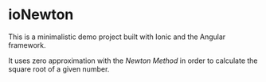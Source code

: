 # ioNewton

This is a minimalistic demo project built with Ionic and the Angular framework.

It uses zero approximation with the _Newton Method_ in order to calculate the square root of a given number.
